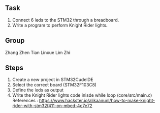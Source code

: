 Task
---------
1) Connect 6 leds to the STM32 through a breadboard. 
2) Write a program to perform Knight Rider lights.

Group
---------
Zhang Zhen
Tian Linxue
Lim Zhi

Steps
---------
1) Create a new project in STM32CudeIDE
2) Select the correct board (STM32F103C8)
3) Define the leds as output 
4) Write the Knight Rider lights code inisde while loop (core/src/main.c)
References : https://www.hackster.io/alikaanunl/how-to-make-knight-rider-with-stm32f411-on-mbed-4c7e72
